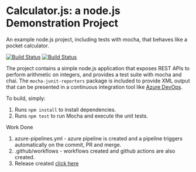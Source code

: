 Calculator.js: a node.js Demonstration Project
==============================================
An example node.js project, including tests with mocha, that behaves like
a pocket calculator.

[![Build Status](https://dev.azure.com/orginfinity007/CloudSkillChallenge/_apis/build/status/TheInfinity007.Azure-Devops-Pipeline-Calculator?branchName=master)](https://dev.azure.com/orginfinity007/CloudSkillChallenge/_build/latest?definitionId=14&branchName=master) [![Build Status](https://github.com/theinfinity007/Azure-Devops-Pipeline-Calculator/actions/workflows/build.yml/badge.svg)](https://github.com/TheInfinity007/Azure-Devops-Pipeline-Calculator/actions/workflows/build.yml)

The project contains a simple node.js application that exposes REST APIs
to perform arithmetic on integers, and provides a test suite with mocha
and chai.  The `mocha-junit-reporters` package is included to provide XML
output that can be presented in a continuous integration tool like
[Azure DevOps](https://azure.com/devops).

To build, simply:

1. Runs `npm install` to install dependencies.
2. Runs `npm test` to run Mocha and execute the unit tests.

Work Done
1. azure-pipelines.yml - azure pipeline is created and a pipeline triggers automatically on the commit, PR and merge.
2. .github/workflows - workflows created and github actions are also created.
2. Release created [click here](https://github.com/TheInfinity007/Azure-Devops-Pipeline-Calculator/releases)
